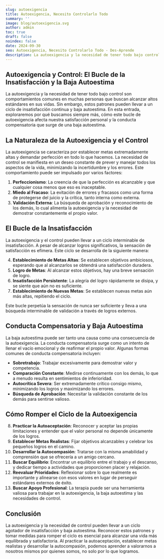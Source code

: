 ```yaml
---
slug: autoexigencia
title: Autoexigencia, Necesito Controlarlo Todo
summary: ''
image: blog/autoexigencia.svg
author: admin
toc: true
draft: false
noindex: false
date: 2024-09-30
seo: Autoexigencia, Necesito Controlarlo Todo - Des-Aprende
description: La autoexigencia y la necesidad de tener todo bajo control son comportamientos comunes en muchas personas que buscan alcanzar altos estándares en sus…
---
```


## Autoexigencia y Control: El Bucle de la Insatisfacción y la Baja Autoestima

La autoexigencia y la necesidad de tener todo bajo control son comportamientos comunes en muchas personas que buscan alcanzar altos estándares en sus vidas. Sin embargo, estos patrones pueden llevar a un ciclo de insatisfacción continua y baja autoestima. En esta entrada, exploraremos por qué buscamos siempre más, cómo este bucle de autoexigencia afecta nuestra satisfacción personal y la conducta compensatoria que surge de una baja autoestima.

## La Naturaleza de la Autoexigencia y el Control

La autoexigencia se caracteriza por establecer metas extremadamente altas y demandar perfección en todo lo que hacemos. La necesidad de control se manifiesta en un deseo constante de prever y manejar todos los aspectos de la vida, minimizando la incertidumbre y los errores. Este comportamiento puede ser impulsado por varios factores:

1. **Perfeccionismo**: La creencia de que la perfección es alcanzable y que cualquier cosa menos que eso es inaceptable.
2. **Miedo al Fracaso**: La evitación de errores y fracasos como una forma de protegerse del juicio y la crítica, tanto interna como externa.
3. **Validación Externa**: La búsqueda de aprobación y reconocimiento de los demás, lo cual alimenta la autoexigencia y la necesidad de demostrar constantemente el propio valor.

## El Bucle de la Insatisfacción

La autoexigencia y el control pueden llevar a un ciclo interminable de insatisfacción. A pesar de alcanzar logros significativos, la sensación de satisfacción es efímera. Este ciclo se desarrolla de la siguiente manera:

4. **Establecimiento de Metas Altas**: Se establecen objetivos ambiciosos, esperando que al alcanzarlos se obtendrá una satisfacción duradera.
5. **Logro de Metas**: Al alcanzar estos objetivos, hay una breve sensación de logro.
6. **Insatisfacción Persistente**: La alegría del logro rápidamente se disipa, y se siente que aún no es suficiente.
7. **Establecimiento de Nuevas Metas**: Se establecen nuevas metas aún más altas, repitiendo el ciclo.

Este bucle perpetúa la sensación de nunca ser suficiente y lleva a una búsqueda interminable de validación a través de logros externos.

## Conducta Compensatoria y Baja Autoestima

La baja autoestima puede ser tanto una causa como una consecuencia de la autoexigencia. La conducta compensatoria surge como un intento de llenar el vacío emocional y de reafirmar el propio valor. Algunas formas comunes de conducta compensatoria incluyen:

- **Sobretrabajo**: Trabajar excesivamente para demostrar valor y competencia.
- **Comparación Constante**: Medirse continuamente con los demás, lo que a menudo resulta en sentimientos de inferioridad.
- **Autocrítica Severa**: Ser extremadamente crítico consigo mismo, minimizando los logros y maximizando los errores.
- **Búsqueda de Aprobación**: Necesitar la validación constante de los demás para sentirse valioso.

## Cómo Romper el Ciclo de la Autoexigencia

8. **Practicar la Autoaceptación**: Reconocer y aceptar las propias limitaciones y entender que el valor personal no depende únicamente de los logros.
9. **Establecer Metas Realistas**: Fijar objetivos alcanzables y celebrar los pequeños logros en el camino.
10. **Desarrollar la Autocompasión**: Tratarse con la misma amabilidad y comprensión que se ofrecería a un amigo cercano.
11. **Buscar Equilibrio**: Encontrar un equilibrio entre el trabajo y el descanso, y dedicar tiempo a actividades que proporcionen placer y relajación.
12. **Reevaluar Prioridades**: Reflexionar sobre lo que realmente es importante y alinearse con esos valores en lugar de perseguir estándares externos de éxito.
13. **Buscar Apoyo Profesional**: La terapia puede ser una herramienta valiosa para trabajar en la autoexigencia, la baja autoestima y las necesidades de control.

## Conclusión

La autoexigencia y la necesidad de control pueden llevar a un ciclo agotador de insatisfacción y baja autoestima. Reconocer estos patrones y tomar medidas para romper el ciclo es esencial para alcanzar una vida más equilibrada y satisfactoria. Al practicar la autoaceptación, establecer metas realistas y desarrollar la autocompasión, podemos aprender a valorarnos a nosotros mismos por quienes somos, no solo por lo que logramos.

